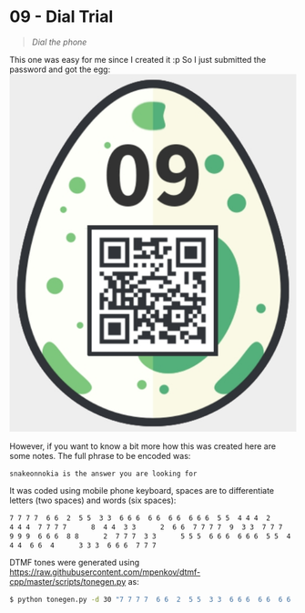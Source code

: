 09 - Dial Trial
===============
> *Dial the phone*

This one was easy for me since I created it :p So I just submitted the password and got the egg:
![](./09_egg.jpg)

However, if you want to know a bit more how this was created here are some notes. The full phrase to be encoded was:
```
snakeonnokia is the answer you are looking for
```

It was coded using mobile phone keyboard, spaces are to differentiate letters (two spaces) and words (six spaces):
```
7 7 7 7  6 6  2  5 5  3 3  6 6 6  6 6  6 6  6 6 6  5 5  4 4 4  2      4 4 4  7 7 7 7      8  4 4  3 3      2  6 6  7 7 7 7  9  3 3  7 7 7      9 9 9  6 6 6  8 8      2  7 7 7  3 3      5 5 5  6 6 6  6 6 6  5 5  4 4 4  6 6  4      3 3 3  6 6 6  7 7 7
```

DTMF tones were generated using <https://raw.githubusercontent.com/mpenkov/dtmf-cpp/master/scripts/tonegen.py> as:
```bash
$ python tonegen.py -d 30 "7 7 7 7  6 6  2  5 5  3 3  6 6 6  6 6  6 6  6 6 6  5 5  4 4 4  2      4 4 4  7 7 7 7      8  4 4  3 3      2  6 6  7 7 7 7  9  3 3  7 7 7      9 9 9  6 6 6  8 8      2  7 7 7  3 3      5 5 5  6 6 6  6 6 6  5 5  4 4 4  6 6  4      3 3 3  6 6 6  7 7 7" challenge.au
```
